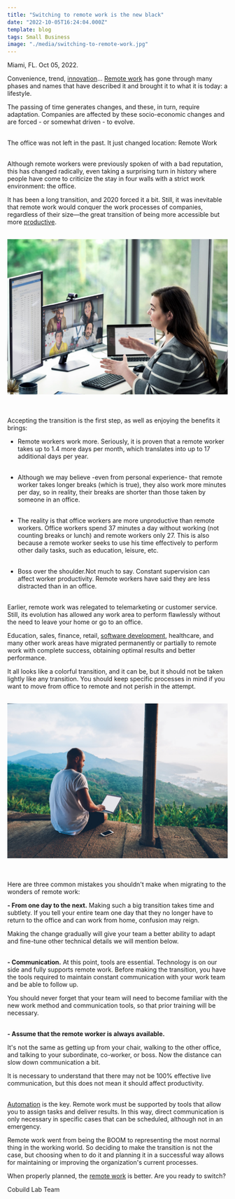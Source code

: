 ```yaml
---
title: "Switching to remote work is the new black"
date: "2022-10-05T16:24:04.000Z"
template: blog
tags: Small Business
image: "./media/switching-to-remote-work.jpg"
---
```


Miami, FL. Oct 05, 2022.

Convenience, trend, <a target="_blank" href="https://cobuildlab.com/blog/innovation-to-your-business/">   innovation</a>... <a target="_blank" href="https://cobuildlab.com/services/">   Remote work</a> has gone through many phases and names that have described it and brought it to what it is today: a lifestyle.

The passing of time generates changes, and these, in turn, require adaptation. Companies are affected by these socio-economic changes and are forced - or somewhat driven - to evolve. <Br></Br>

<title-2 align="centered">The office was not left in the past. It just changed location: Remote Work</title-2> <Br></Br>

Although remote workers were previously spoken of with a bad reputation, this has changed radically, even taking a surprising turn in history where people have come to criticize the stay in four walls with a strict work environment: the office.

It has been a long transition, and 2020 forced it a bit. Still, it was inevitable that remote work would conquer the work processes of companies, regardless of their size—the great transition of being more accessible but more <a target="_blank" href="https://cobuildlab.com/blog/from-desk-to-dawn-how-the-remote-work-lifestyle-affect-productivity/">   productive</a>. <Br></Br>

<center>
<img src="./media/the-transition-to-remote-work.jpg">
</center> <Br></Br>

Accepting the transition is the first step, as well as enjoying the benefits it brings:

- Remote workers work more. Seriously, it is proven that a remote worker takes up to 1.4 more days per month, which translates into up to 17 additional days per year. <Br></Br> 

- Although we may believe -even from personal experience- that remote worker takes longer breaks (which is true), they also work more minutes per day, so in reality, their breaks are shorter than those taken by someone in an office. <Br></Br>

- The reality is that office workers are more unproductive than remote workers. Office workers spend 37 minutes a day without working (not counting breaks or lunch) and remote workers only 27. This is also because a remote worker seeks to use his time effectively to perform other daily tasks, such as education, leisure, etc. <Br></Br>

- Boss over the shoulder.Not much to say. Constant supervision can affect worker productivity. Remote workers have said they are less distracted than in an office. <Br></Br>

Earlier, remote work was relegated to telemarketing or customer service. Still, its evolution has allowed any work area to perform flawlessly without the need to leave your home or go to an office. 

Education, sales, finance, retail, <a target="_blank" href="https://cobuildlab.com/services/">   software development</a>, healthcare, and many other work areas have migrated permanently or partially to remote work with complete success, obtaining optimal results and better performance.

It all looks like a colorful transition, and it can be, but it should not be taken lightly like any transition. You should keep specific processes in mind if you want to move from office to remote and not perish in the attempt. <Br></Br>

<center>
<img src="./media/working-remotely-is-better.jpg">
</center> <Br></Br>

Here are three common mistakes you shouldn't make when migrating to the wonders of remote work: 

<b>- From one day to the next.</b> Making such a big transition takes time and subtlety. If you tell your entire team one day that they no longer have to return to the office and can work from home, confusion may reign. 

Making the change gradually will give your team a better ability to adapt and fine-tune other technical details we will mention below. <Br></Br>

<b>- Communication.</b> At this point, tools are essential. Technology is on our side and fully supports remote work. Before making the transition, you have the tools required to maintain constant communication with your work team and be able to follow up.

You should never forget that your team will need to become familiar with the new work method and communication tools, so that prior training will be necessary. <Br></Br>

<b>- Assume that the remote worker is always available.</b> 

It's not the same as getting up from your chair, walking to the other office, and talking to your subordinate, co-worker, or boss. Now the distance can slow down communication a bit. 

It is necessary to understand that there may not be 100% effective live communication, but this does not mean it should affect productivity. <Br></Br>

<a target="_blank" href="https://cobuildlab.com/blog/benefits-of-Implementing-Test-Automation-in-a-Working-Process/">   Automation</a> is the key. Remote work must be supported by tools that allow you to assign tasks and deliver results. In this way, direct communication is only necessary in specific cases that can be scheduled, although not in an emergency. 

Remote work went from being the BOOM to representing the most normal thing in the working world. So deciding to make the transition is not the case, but choosing when to do it and planning it in a successful way allows for maintaining or improving the organization's current processes. 

When properly planned, the <a target="_blank" href="https://cobuildlab.com/careers">   remote work</a> is better. Are you ready to switch?

<title-3>Cobuild Lab Team</title-3>
